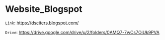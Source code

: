 # Website_Blogspot
`Link`: https://dsciters.blogspot.com/

`Drive`: https://drive.google.com/drive/u/2/folders/0AMQ7-7wCs7OiUk9PVA
